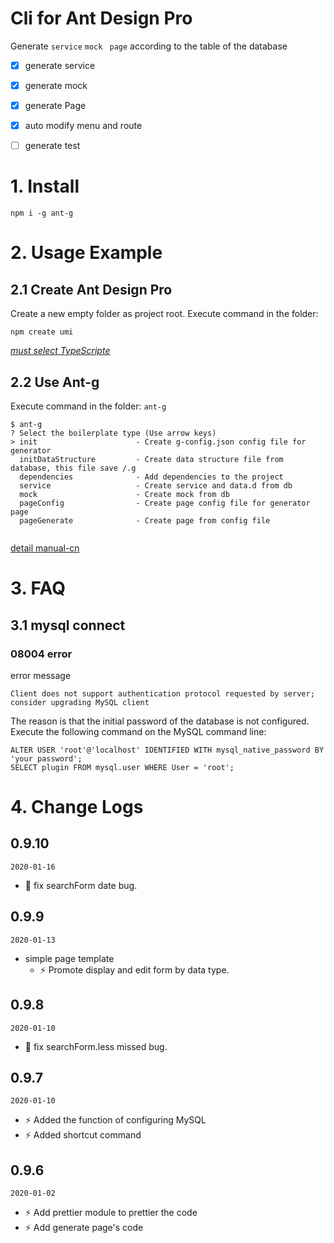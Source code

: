 # Cli for Ant Design Pro

Generate `service`   `mock`   ` page` according to the table of the database

- [x] generate service
- [x] generate  mock
- [x] generate  Page
- [x] auto modify menu and route
- [ ] generate   test


# 1. Install

```shell
npm i -g ant-g
```



# 2. Usage Example



## 2.1 Create Ant Design Pro

Create a new empty folder as project root. Execute command in the folder:

```shell
npm create umi
```

[*must select TypeScripte*](https://pro.ant.design/docs/getting-started) 



## 2.2 Use Ant-g

Execute command in the folder: `ant-g`

```shell
$ ant-g
? Select the boilerplate type (Use arrow keys)
> init                      - Create g-config.json config file for generator
  initDataStructure         - Create data structure file from database, this file save /.g
  dependencies              - Add dependencies to the project
  service                   - Create service and data.d from db
  mock                      - Create mock from db
  pageConfig                - Create page config file for generator page
  pageGenerate              - Create page from config file


```

[detail  manual-cn](doc/manual-cn.md)

# 3. FAQ



## 3.1 mysql connect



### 08004 error

error message

```
Client does not support authentication protocol requested by server; consider upgrading MySQL client
```



The reason is that the initial password of the database is not configured. Execute the following command on the MySQL command line:

```
ALTER USER 'root'@'localhost' IDENTIFIED WITH mysql_native_password BY 'your password';
SELECT plugin FROM mysql.user WHERE User = 'root';
```









# 4. Change Logs


## 0.9.10

`2020-01-16`

* 🐞 fix searchForm date bug.


## 0.9.9

`2020-01-13`

* simple page template
    * ⚡ Promote  display and edit form by data type.
    

## 0.9.8

`2020-01-10`
* 🐞 fix searchForm.less missed bug.


## 0.9.7

`2020-01-10`
* ⚡ Added the function of configuring MySQL
* ⚡ Added shortcut command


## 0.9.6

`2020-01-02`
* ⚡ Add prettier module to prettier the code
* ⚡ Add generate page's code 

  

